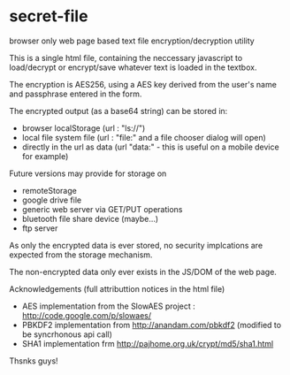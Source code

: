 # secret-file
browser only web page based text file encryption/decryption utility

This is a single html file, containing the neccessary javascript to load/decrypt or encrypt/save whatever text is loaded in the textbox.

The encryption is AES256, using a AES key derived from the user's name and passphrase entered in the form.

The encrypted output (as a base64 string) can be stored in:
 - browser localStorage (url : "ls://<key>")
 - local file system file (url : "file:" and a file chooser dialog will open)
 - directly in the url as data (url "data:<base64 string>" - this is useful on a mobile device for example)
 
Future versions may provide for storage on
 - remoteStorage
 - google drive file
 - generic web server via GET/PUT operations
 - bluetooth file share device (maybe...)
 - ftp server
 
As only the encrypted data is ever stored, no security implcations are expected from the storage mechanism.

The non-encrypted data only ever exists in the JS/DOM of the web page.

 Acknowledgements (full attributtion notices in the html file)
 - AES implementation from the SlowAES project : http://code.google.com/p/slowaes/
 - PBKDF2 implementation from http://anandam.com/pbkdf2 (modified to be syncrhonous api call)
 - SHA1 implementation frm http://pajhome.org.uk/crypt/md5/sha1.html
 
Thsnks guys!
